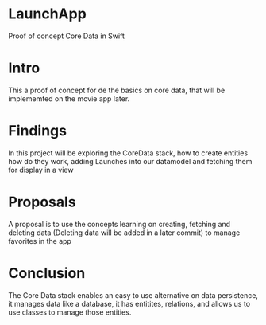 # LaunchApp
Proof of concept Core Data in Swift

# Intro

This a proof of concept for de the basics on core data, that will be implememted on the movie app later.

# Findings

In this project will be exploring the CoreData stack, how to create entities how do they work, adding Launches into our datamodel and fetching them for display in a view

# Proposals

A proposal is to use the concepts learning on creating, fetching and deleting data (Deleting data will be added in a later commit) to manage favorites in the app

# Conclusion

The Core Data stack enables an easy to use alternative on data persistence, it manages data like a database, it has entitites, relations, and allows us to use classes to manage those entities.
